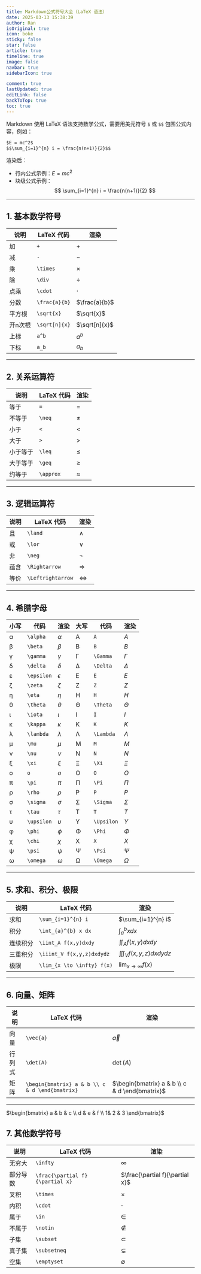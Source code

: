 ```yaml
---
title: Markdown公式符号大全（LaTeX 语法）
date: 2025-03-13 15:38:39
author: Ran
isOriginal: true
icon: boke
sticky: false
star: false
article: true
timeline: true
image: false
navbar: true
sidebarIcon: true

comment: true
lastUpdated: true
editLink: false
backToTop: true
toc: true
---
```




Markdown 使用 LaTeX 语法支持数学公式，需要用美元符号 `$` 或 `$$` 包围公式内容，例如：

```markdown
$E = mc^2$
$$\sum_{i=1}^{n} i = \frac{n(n+1)}{2}$$
```
渲染后：
- 行内公式示例：$E = mc^2$
- 块级公式示例：
  $$
  \sum_{i=1}^{n} i = \frac{n(n+1)}{2}
  $$

---

## 1. 基本数学符号

| 说明    | LaTeX 代码    | 渲染          |
| ------- | ------------- | ------------- |
| 加      | `+`           | $+$           |
| 减      | `-`           | $-$           |
| 乘      | `\times`      | $\times$      |
| 除      | `\div`        | $\div$        |
| 点乘    | `\cdot`       | $\cdot$       |
| 分数    | `\frac{a}{b}` | $\frac{a}{b}$ |
| 平方根  | `\sqrt{x}`    | $\sqrt{x}$    |
| 开n次根 | `\sqrt[n]{x}` | $\sqrt[n]{x}$ |
| 上标    | `a^b`         | $a^b$         |
| 下标    | `a_b`         | $a_b$         |

---

## 2. 关系运算符

| 说明     | LaTeX 代码 | 渲染      |
| -------- | ---------- | --------- |
| 等于     | `=`        | $=$       |
| 不等于   | `\neq`     | $\neq$    |
| 小于     | `<`        | $<$       |
| 大于     | `>`        | $>$       |
| 小于等于 | `\leq`     | $\leq$    |
| 大于等于 | `\geq`     | $\geq$    |
| 约等于   | `\approx`  | $\approx$ |

---

## 3. 逻辑运算符

| 说明 | LaTeX 代码        | 渲染              |
| ---- | ----------------- | ----------------- |
| 且   | `\land`           | $\land$           |
| 或   | `\lor`            | $\lor$            |
| 非   | `\neg`            | $\neg$            |
| 蕴含 | `\Rightarrow`     | $\Rightarrow$     |
| 等价 | `\Leftrightarrow` | $\Leftrightarrow$ |

---

## 4. 希腊字母

| 小写 | 代码       | 渲染       | 大写 | 代码       | 渲染       |
| ---- | ---------- | ---------- | ---- | ---------- | ---------- |
| α    | `\alpha`   | $\alpha$   | Α    | `A`        | $A$        |
| β    | `\beta`    | $\beta$    | Β    | `B`        | $B$        |
| γ    | `\gamma`   | $\gamma$   | Γ    | `\Gamma`   | $\Gamma$   |
| δ    | `\delta`   | $\delta$   | Δ    | `\Delta`   | $\Delta$   |
| ε    | `\epsilon` | $\epsilon$ | Ε    | `E`        | $E$        |
| ζ    | `\zeta`    | $\zeta$    | Ζ    | `Z`        | $Z$        |
| η    | `\eta`     | $\eta$     | Η    | `H`        | $H$        |
| θ    | `\theta`   | $\theta$   | Θ    | `\Theta`   | $\Theta$   |
| ι    | `\iota`    | $\iota$    | Ι    | `I`        | $I$        |
| κ    | `\kappa`   | $\kappa$   | Κ    | `K`        | $K$        |
| λ    | `\lambda`  | $\lambda$  | Λ    | `\Lambda`  | $\Lambda$  |
| μ    | `\mu`      | $\mu$      | Μ    | `M`        | $M$        |
| ν    | `\nu`      | $\nu$      | Ν    | `N`        | $N$        |
| ξ    | `\xi`      | $\xi$      | Ξ    | `\Xi`      | $\Xi$      |
| ο    | `o`        | $o$        | Ο    | `O`        | $O$        |
| π    | `\pi`      | $\pi$      | Π    | `\Pi`      | $\Pi$      |
| ρ    | `\rho`     | $\rho$     | Ρ    | `P`        | $P$        |
| σ    | `\sigma`   | $\sigma$   | Σ    | `\Sigma`   | $\Sigma$   |
| τ    | `\tau`     | $\tau$     | Τ    | `T`        | $T$        |
| υ    | `\upsilon` | $\upsilon$ | Υ    | `\Upsilon` | $\Upsilon$ |
| φ    | `\phi`     | $\phi$     | Φ    | `\Phi`     | $\Phi$     |
| χ    | `\chi`     | $\chi$     | Χ    | `X`        | $X$        |
| ψ    | `\psi`     | $\psi$     | Ψ    | `\Psi`     | $\Psi$     |
| ω    | `\omega`   | $\omega$   | Ω    | `\Omega`   | $\Omega$   |

---

## 5. 求和、积分、极限

| 说明     | LaTeX 代码                 | 渲染                       |
| -------- | -------------------------- | -------------------------- |
| 求和     | `\sum_{i=1}^{n} i`         | $\sum_{i=1}^{n} i$         |
| 积分     | `\int_{a}^{b} x dx`        | $\int_{a}^{b} x dx$        |
| 连续积分 | `\iint_A f(x,y)dxdy`       | $\iint_A f(x,y)dxdy$       |
| 三重积分 | `\iiint_V f(x,y,z)dxdydz`  | $\iiint_V f(x,y,z)dxdydz$  |
| 极限     | `\lim_{x \to \infty} f(x)` | $\lim_{x \to \infty} f(x)$ |

---

## 6. 向量、矩阵

| 说明   | LaTeX 代码                                     | 渲染                                           |
| ------ | ---------------------------------------------- | ---------------------------------------------- |
| 向量   | `\vec{a}`                                      | $\vec{a}$                                      |
| 行列式 | `\det(A)`                                      | $\det(A)$                                      |
| 矩阵   | `\begin{bmatrix} a & b \\ c & d \end{bmatrix}` | $\begin{bmatrix} a & b \\ c & d \end{bmatrix}$ |

---

$\begin{bmatrix} a & b & c \\ d & e & f \\ 1& 2 & 3 \end{bmatrix}$





## 7. 其他数学符号

| 说明     | LaTeX 代码                      | 渲染                            |
| -------- | ------------------------------- | ------------------------------- |
| 无穷大   | `\infty`                        | $\infty$                        |
| 部分导数 | `\frac{\partial f}{\partial x}` | $\frac{\partial f}{\partial x}$ |
| 叉积     | `\times`                        | $\times$                        |
| 内积     | `\cdot`                         | $\cdot$                         |
| 属于     | `\in`                           | $\in$                           |
| 不属于   | `\notin`                        | $\notin$                        |
| 子集     | `\subset`                       | $\subset$                       |
| 真子集   | `\subsetneq`                    | $\subsetneq$                    |
| 空集     | `\emptyset`                     | $\emptyset$                     |